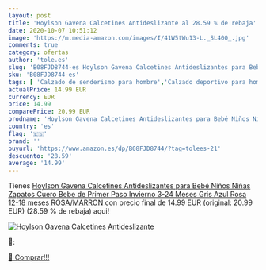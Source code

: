 ```yaml
---
layout: post
title: 'Hoylson Gavena Calcetines Antideslizante al 28.59 % de rebaja'
date: 2020-10-07 10:51:12
image: 'https://m.media-amazon.com/images/I/41W5tWu13-L._SL400_.jpg'
comments: true
category: ofertas
author: 'tole.es'
slug: 'B08FJD8744-es Hoylson Gavena Calcetines Antideslizantes para Bebé Niños...'
sku: 'B08FJD8744-es'
tags: [ 'Calzado de senderismo para hombre','Calzado deportivo para hombre','Chanclas y sandalias de piscina para hombre','Zapatillas de senderismo para hombre','Zapatillas y calzado deportivo para hombre','Zapatos','Zapatos para hombre','Zapatos y complementos','zapatos', ]
actualPrice: 14.99 EUR
currency: EUR
price: 14.99
comparePrice: 20.99 EUR
prodname: 'Hoylson Gavena Calcetines Antideslizantes para Bebé Niños Niñas Zapatos Cuero Bebe de Primer Paso Invierno 3-24 Meses Gris Azul Rosa 12-18 meses ROSA/MARRON '
country: 'es'
flag: '🇪🇸'
brand: ''
buyurl: 'https://www.amazon.es/dp/B08FJD8744/?tag=tolees-21'
descuento: '28.59'
average: '14.99'
---
```


Tienes [Hoylson Gavena Calcetines Antideslizantes para Bebé Niños Niñas Zapatos Cuero Bebe de Primer Paso Invierno 3-24 Meses Gris Azul Rosa 12-18 meses ROSA/MARRON ](https://www.amazon.es/dp/B08FJD8744/?tag=tolees-21) con precio final de  14.99 EUR (original: 20.99 EUR) (28.59 %  de rebaja) aqui!

[![Hoylson Gavena Calcetines Antideslizante](https://m.media-amazon.com/images/I/41W5tWu13-L._SL400_.jpg)](https://www.amazon.es/dp/B08FJD8744/?tag=tolees-21)

🔎:


[🛒 Comprar!!!](https://www.amazon.es/dp/B08FJD8744/?tag=tolees-21)
